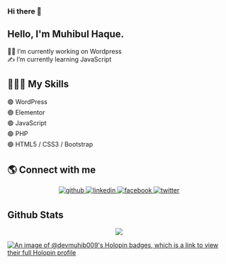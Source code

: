 ### Hi there 👋
## Hello, I'm Muhibul Haque.
👨‍💻 I’m currently working on Wordpress  
✍️ I’m currently learning  JavaScript  

<!--
**devmuhib009/devmuhib009** is a ✨ _special_ ✨ repository because its `README.md` (this file) appears on your GitHub profile.
## 👨🏿‍💻 About Me
Hello! I am a freelance web developer. I have been working in this field since 2020 and have developed expertise in various technologies such as WordPress, Elementor, JavaScript, PHP, HTML5, CSS3, and Bootstrap.

Here are some ideas to get you started:

- 🔭 I’m currently working on ...
- 🌱 I’m currently learning ...
- 👯 I’m looking to collaborate on ...
- 🤔 I’m looking for help with ...
- 💬 Ask me about ...
- 📫 How to reach me: ...
- 😄 Pronouns: ...
- ⚡ Fun fact: ...
-->
## 💁🏿‍♂️ My Skills  
🟢 WordPress <br>
🟢 Elementor <br>
🟢 JavaScript <br> 
🟢 PHP <br>
🟢 HTML5 / CSS3 / Bootstrap <br>



## 🌎 Connect with me  
<div align="center">
<a href="https://github.com/devmuhib009" target="_blank">
<img src=https://img.shields.io/badge/github-%2324292e.svg?&style=for-the-badge&logo=github&logoColor=white alt=github style="margin-bottom: 5px;" />
</a>
<a href="https://www.linkedin.com/in/muhibul-haque/" target="_blank">
<img src=https://img.shields.io/badge/linkedin-%231E77B5.svg?&style=for-the-badge&logo=linkedin&logoColor=white alt=linkedin style="margin-bottom: 5px;" />
</a>
<a href="https://www.facebook.com/muhib.ullah1" target="_blank">
<img src=https://img.shields.io/badge/facebook-%232E87FB.svg?&style=for-the-badge&logo=facebook&logoColor=white alt=facebook style="margin-bottom: 5px;" />
</a>
<a href="https://twitter.com/muhib_k" target="_blank">
<img src=https://img.shields.io/badge/twitter-%2300acee.svg?&style=for-the-badge&logo=twitter&logoColor=white alt=twitter style="margin-bottom: 5px;" />
</a>  
</div>  


## Github Stats  
<div align="center"><img src="https://github-readme-stats.vercel.app/api?username=devmuhib009&show_icons=true&count_private=true&hide_border=true" align="center" /></div>  

[![An image of @devmuhib009's Holopin badges, which is a link to view their full Holopin profile](https://holopin.me/devmuhib009)](https://holopin.io/@devmuhib009)